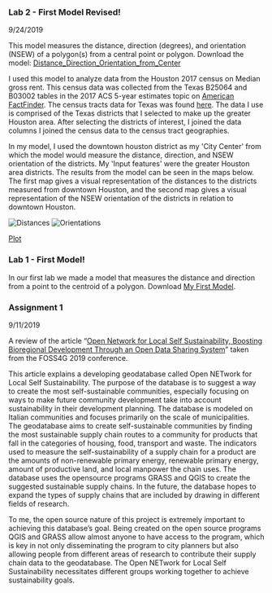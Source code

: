### Lab 2 - First Model Revised!

9/24/2019

This model measures the distance, direction (degrees), and orientation (NSEW) of a polygon(s) from a central point or polygon.
Download the model: [Distance_Direction_Orientation_from_Center](DistanceSQL_direction_orientation_frompoint.model3)

I used this model to analyze data from the Houston 2017 census on Median gross rent.  This census data was collected from the 
Texas B25064 and B03002 tables in the 2017 ACS 5-year estimates topic on [American FactFinder](https://factfinder.census.gov/faces/nav/jsf/pages/index.xhtml).
The census tracts data for Texas was found [here](https://www.census.gov/geographies/mapping-files/time-series/geo/carto-boundary-file.html). The data I use is comprised of the Texas districts that I selected to make up the greater Houston area. After 
selecting the districts of interest, I joined the data columns I joined the census data to the census tract geographies.

In my model, I used the downtown houston district as my 'City Center' from which the model would measure the distance, direction, 
and NSEW orientation of the districts. My 'Input features' were the greater Houston area districts. The results from the model 
can be seen in the maps below. The first map gives a visual representation of the distances to the districts measured from downtown
Houston, and the second map gives a visual representation of the NSEW orientation of the districts in relation to downtown Houston.

![Distances](url)
![Orientations](url)

[Plot](Median_Gross_Rent_by_Direction_from_DTHOU.html)

### Lab 1 - First Model!

In our first lab we made a model that measures the distance and direction from a point to the centroid of a polygon.
Download [My First Model](Distance_and_direction_from_point.model3).

### Assignment 1

9/11/2019

A review of the article “[Open Network for Local Self Sustainability, Boosting 
Bioregional Development Through an Open Data Sharing System](https://www.int-arch-photogramm-remote-sens-spatial-inf-sci.net/XLII-4-W8/27/2018/isprs-archives-XLII-4-W8-27-2018.pdf)” taken from the FOSS4G 2019 conference.

This article explains a developing geodatabase called Open NETwork for Local Self Sustainability. 
The purpose of the database is to suggest a way to create the most self-sustainable 
communities, especially focusing on ways to make future community development take into account 
sustainability in their development planning. The database is modeled on Italian communities and 
focuses primarily on the scale of municipalities. The geodatabase aims to create self-sustainable 
communities by finding the most sustainable supply chain routes to a community for products that 
fall in the categories of housing, food, transport and waste. The indicators used to measure the 
self-sustainability of a supply chain for a product are the amounts of non-renewable primary energy, 
renewable primary energy, amount of productive land, and local manpower the chain uses. 
The database uses the opensource programs GRASS and QGIS to create the suggested sustainable supply
chains. In the future, the database hopes to expand the types of supply chains that are included by 
drawing in different fields of research.

To me, the open source nature of this project is extremely important to achieving this database’s 
goal. Being created on the open source programs QGIS and GRASS allow almost anyone to have access 
to the program, which is key in not only disseminating the program to city planners but also 
allowing people from different areas of research to contribute their supply chain data to the 
geodatabase. The Open NETwork for Local Self Sustainability necessitates different groups working 
together to achieve sustainability goals.

